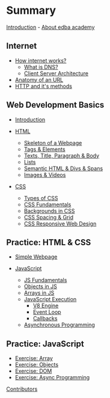 # Summary

<!-- Prefix -->
[Introduction](./ReadMe.md)
    - [About edba academy](./edba-academy.md)

## Internet

- [How internet works?](./internet/how-internet-works.md)
  - [What is DNS?](./internet/what-is-dns.md)
  - [Client Server Architecture](./internet/client-server.md)
- [Anatomy of an URL](./internet/anatomy-of-url.md)
- [HTTP and it's methods](./internet/http-and-methods.md)

## Web Development Basics

- [Introduction](./web-development-basics/introduction.md)
- [HTML](./web-development-basics/html-1-intro.md)
  - [Skeleton of a Webpage](./web-development-basics/html-2-skeleton.md)
  - [Tags & Elements](./web-development-basics/html-tags-elements.md)
  - [Texts, Title, Paragraph & Body](./web-development-basics/html-texts-title-para-body.md)
  - [Lists](./web-development-basics/html-lists.md)
  - [Semantic HTML & Divs & Spans](./web-development-basics/html-semantic-divs-spans.md)
  - [Images & Videos](./web-development-basics/html-images-videos.md)
    <!-- - [Forms](./web-development-basics/html-forms.md) -->
    <!-- - [Links & Anchor Tag](./web-development-basics/html-links-anchor-tags.md) -->
    <!-- - [Tables](./web-development-basics/html-tables.md) -->

- [CSS](./web-development-basics/css-intro.md)
  - [Types of CSS](./web-development-basics/css-types.md)
  - [CSS Fundamentals](./web-development-basics/css-fundamentals.md)
  - [Backgrounds in CSS](./web-development-basics/css-backgrounds.md)
  - [CSS Spacing & Grid](./web-development-basics/css-spacing.md)
  - [CSS Responsive Web Design](./web-development-basics/css-responsive.md)

## Practice: HTML & CSS

- [Simple Webpage](./web-development-basics/html-project-webpage.md)

- [JavaScript](./js/ReadMe.md)
  - [JS Fundamentals](./js/fundamentals.md)
  - [Objects in JS](./js/objects.md)
  - [Arrays in JS](./js/arrays.md)
  - [JavaScript Execution](./js/execution.md)
    - [V8 Engine](./js/v8-engine.md)
    - [Event Loop](./js/event-loop.md)
    - [Callbacks](./js/callbacks.md)
  - [Asynchronous Programming](./js/async-programming.md)

## Practice: JavaScript

- [Exercise: Array](./js/practice-array.md)
- [Exercise: Objects](./js/practice-objects.md)
- [Exercise: DOM](./js/practice-dom.md)
- [Exercise: Async Programming](./js/practice-async-programming.md)



[Contributors]()
